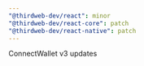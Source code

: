 ```yaml
---
"@thirdweb-dev/react": minor
"@thirdweb-dev/react-core": patch
"@thirdweb-dev/react-native": patch
---
```


ConnectWallet v3 updates

